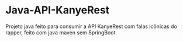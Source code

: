 # Java-API-KanyeRest
Projeto java feito para consumir a API KanyeRest com falas icônicas do rapper, feito com java maven sem SpringBoot
